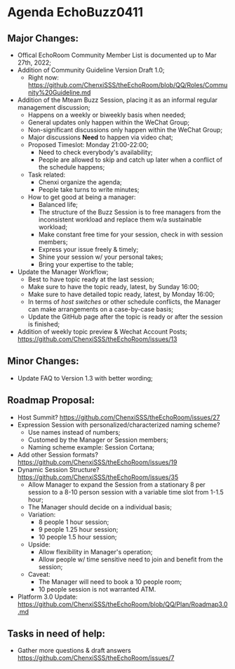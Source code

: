 # Agenda EchoBuzz0411

## Major Changes:
* Offical EchoRoom Community Member List is documented up to Mar 27th, 2022;
* Addition of Community Guideline Version Draft 1.0;
  * Right now: https://github.com/ChenxiSSS/theEchoRoom/blob/QQ/Roles/Community%20Guideline.md
* Addition of the Mteam Buzz Session, placing it as an informal regular management discussion;
  * Happens on a weekly or biweekly basis when needed;
  * General updates only happen within the WeChat Group;
  * Non-significant discussions only happen within the WeChat Group;
  * Major discussions **Need** to happen via video chat;
  * Proposed Timeslot: Monday 21:00-22:00;
    * Need to check everybody's availability;
    * People are allowed to skip and catch up later when a conflict of the schedule happens;
  * Task related:
    * Chenxi organize the agenda;
    * People take turns to write minutes;
  * How to get good at being a manager:
    * Balanced life;
    * The structure of the Buzz Session is to free managers from the inconsistent workload and replace them w/a sustainable workload;
    * Make constant free time for your session, check in with session members;
    * Express your issue freely & timely;
    * Shine your session w/ your personal takes;
    * Bring your expertise to the table; 
* Update the Manager Workflow;
  * Best to have topic ready at the last session;
  * Make sure to have the topic ready, latest, by Sunday 16:00;
  * Make sure to have detailed topic ready, latest, by Monday 16:00;
  * In terms of *host switches* or other schedule conflicts, the Manager can make arrangements on a case-by-case basis; 
  * Update the GitHub page after the topic is ready or after the session is finished;
* Addition of weekly topic preview & Wechat Account Posts; https://github.com/ChenxiSSS/theEchoRoom/issues/13

## Minor Changes:
* Update FAQ to Version 1.3 with better wording;

## Roadmap Proposal:
* Host Summit? https://github.com/ChenxiSSS/theEchoRoom/issues/27
* Expression Session with personalized/characterized naming scheme?
  * Use names instead of numbers;
  * Customed by the Manager or Session members;
  * Naming scheme example: Session Cortana;
* Add other Session formats? https://github.com/ChenxiSSS/theEchoRoom/issues/19
* Dynamic Session Structure? https://github.com/ChenxiSSS/theEchoRoom/issues/35
  * Allow Manager to expand the Session from a stationary 8 per session to a 8-10 person session with a variable time slot from 1-1.5 hour;
  * The Manager should decide on a individual basis;
  * Variation:
    * 8 people 1 hour session;
    * 9 people 1.25 hour session;
    * 10 people 1.5 hour session;
  * Upside:
    * Allow flexibility in Manager's operation;
    * Allow people w/ time sensitive need to join and benefit from the session;
  * Caveat:
    * The Manager will need to book a 10 people room;
    * 10 people session is not warranted ATM.
* Platform 3.0 Update: https://github.com/ChenxiSSS/theEchoRoom/blob/QQ/Plan/Roadmap3.0.md

## Tasks in need of help:
* Gather more questions & draft answers https://github.com/ChenxiSSS/theEchoRoom/issues/7
